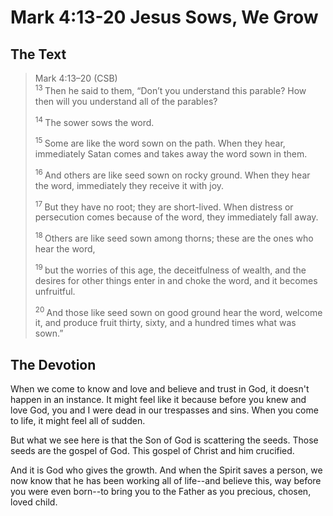 # Mark 4:13-20 Jesus Sows, We Grow

## The Text

>Mark 4:13–20 (CSB)  
><sup> 13 </sup> Then he said to them, “Don’t you understand this parable? How then will you understand all of the parables? 
>
><sup> 14 </sup> The sower sows the word. 
>
><sup> 15 </sup> Some are like the word sown on the path. When they hear, immediately Satan comes and takes away the word sown in them. 
>
><sup> 16 </sup> And others are like seed sown on rocky ground. When they hear the word, immediately they receive it with joy. 
>
><sup> 17 </sup> But they have no root; they are short-lived. When distress or persecution comes because of the word, they immediately fall away. 
>
><sup> 18 </sup> Others are like seed sown among thorns; these are the ones who hear the word, 
>
><sup> 19 </sup> but the worries of this age, the deceitfulness of wealth, and the desires for other things enter in and choke the word, and it becomes unfruitful. 
>
><sup> 20 </sup> And those like seed sown on good ground hear the word, welcome it, and produce fruit thirty, sixty, and a hundred times what was sown.”

## The Devotion

When we come to know and love and believe and trust in God, it doesn't happen in an instance. It might feel like it because before you knew and love God, you and I were dead in our trespasses and sins. When you come to life, it might feel all of sudden.

But what we see here is that the Son of God is scattering the seeds. Those seeds are the gospel of God. This gospel of Christ and him crucified.

And it is God who gives the growth.  And when the Spirit saves a person, we now know that he has been working all of life--and believe this, way before you were even born--to bring you to the Father as you precious, chosen, loved child.
